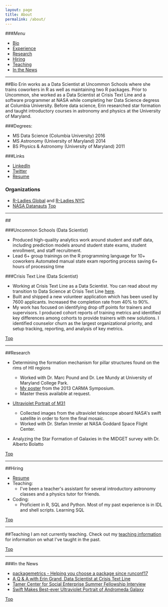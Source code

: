 ```yaml
---
layout: page
title: About
permalink: /about/
---
```


###<a name="top"></a>*Menu*
* [Bio](#info)
* [Experience](#experience)
* [Research](#research)
* [Hiring](#hire)
* [Teaching](#teaching)
* [In the News](#press)

---

##<a name="info"></a>Bio
Erin works as a Data Scientist at Uncommon Schools where she trains coworkers in R as well as maintaining two R packages. Prior to Uncommon, she worked as a Data Scientist at Crisis Text Line and a software programmer at NASA while completing her Data Science degress at Columbia University. Before data science, Erin researched star formation and taught introductory courses in astronomy and physics at the University of Maryland.


###Degrees: 
* MS Data Science (Columbia University) 2016
* MS Astronomy (University of Maryland) 2014
* BS Physics & Astronomy  (University of Maryland) 2011

###Links
* [LinkedIn](https://www.linkedin.com/in/eringrand)
* [Twitter](https://www.twitter.com/astroeringrand)
* [Resume](https://www.dropbox.com/s/8vit837qrfepnpq/resume.pdf?dl=0)


### Organizations
* [R-Ladies Global](https://rladies.org/) and [R-Ladies NYC](https://www.rladiesnyc.org/)
* [NASA Datanauts](https://open.nasa.gov/explore/datanauts/)
[Top](#top)



---
##<a name="experience"></a>

###Uncommon Schools (Data Scientist)
* Produced high-quality analytics work around student and staff data, including prediction models around student state exams, student enrollment, and staff recruitment.
* Lead 6+ group trainings on the R programming language for 10+ coworkers
Automated manual state exam reporting process saving 6+ hours of processing time

###Crisis Text Line (Data Scientist)
* Working at Crisis Text Line as a Data Scientist. You can read about my transition to Data Science at Crisis Text Line [here](http://datascience.columbia.edu/q-erin-grand-data-scientist-crisis-text-line).
* Built and shipped a new volunteer application which has been used by 7600 applicants. Increased the completion rate from 40% to 90%.
* My work has focused on identifying drop off points for trainers and supervisors. I produced cohort reports of training metrics and identified key differences among cohorts to provide trainers with new solutions. I identified counselor churn as the largest organizational priority, and setup tracking, reporting, and analysis of key metrics.

[Top](#top)

---
##<a name="research"></a>Research
* Determining the formation mechanism for pillar structures found on the rims of HII regions  
	* Worked with Dr. Marc Pound and Dr. Lee Mundy at University of Maryland College Park.
	* [My poster](https://kicp-workshops.uchicago.edu/carma2013/depot/poster-grand-erin.pdf) from the 2013 CARMA Symposium.
	* Master thesis available at request. 

* [Ultraviolet Portrait of M31](http://www.nasa.gov/mission_pages/swift/bursts/uv_andromeda.html)
	* Collected images from the ultraviolet telescope aboard NASA's swift satellite in order to
	form the final mosaic.
	* Worked with Dr. Stefan Immler at NASA Goddard Space Flight Center.

* Analyzing the Star Formation of Galaxies in the MIDGET survey with Dr. Alberto Bolatto

[Top](#top)

---

##<a name="hire"></a>Hiring
* [Resume](https://github.com/eringrand/cv/blob/main/resume.pdf)
* Teaching:
	*  I've been a teacher's assistant for several introductory astronomy classes 
	and a physics tutor for friends. 
* Coding:
	* Proficient in R, SQL and Python. Most of my past experience is in IDL and shell scripts. Learning SQL

[Top](#top)

---

##<a name="teaching"></a>Teaching
I am not currently teaching.  Check out my [teaching information](https://eringrand.github.io/teaching/) for information on what I've taught in the past.

[Top](#top)

---
		
###<a name="press"></a>In the News

* [packagemetrics - Helping you choose a package since runconf17](https://ropensci.org/blog/blog/2017/06/27/packagemetrics)
* [A Q & A with Erin Grand, Data Scientist at Crisis Text Line](http://datascience.columbia.edu/q-erin-grand-data-scientist-crisis-text-line)
* [Tamer Center for Social Enterprise Summer Fellowship Interview](http://columbiasocialenterprise.org/sesummerfellows/student/erin-grand/)
* [Swift Makes Best-ever Ultraviolet Portrait of Andromeda Galaxy](http://www.nasa.gov/mission_pages/swift/bursts/uv_andromeda.html)

[Top](#top)


